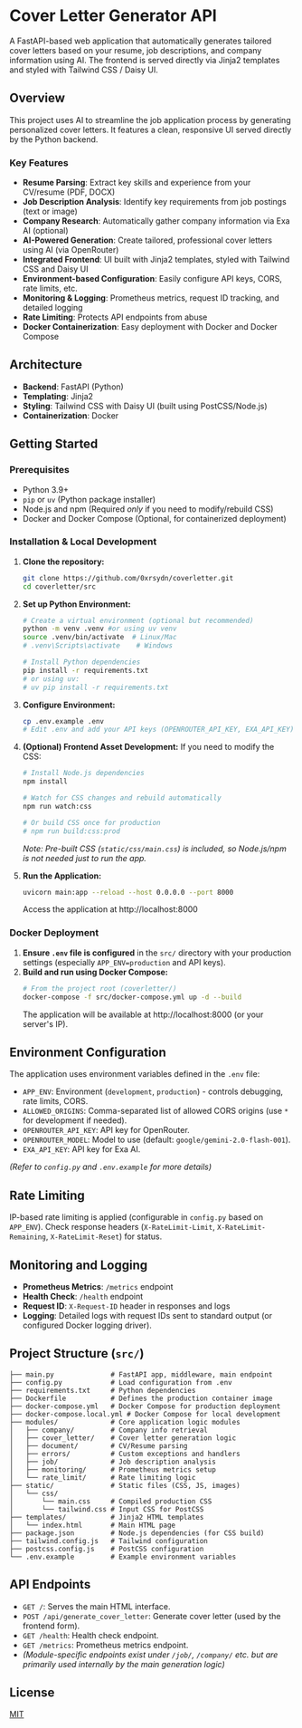 # Cover Letter Generator API

A FastAPI-based web application that automatically generates tailored cover letters based on your resume, job descriptions, and company information using AI. The frontend is served directly via Jinja2 templates and styled with Tailwind CSS / Daisy UI.

## Overview

This project uses AI to streamline the job application process by generating personalized cover letters. It features a clean, responsive UI served directly by the Python backend.

### Key Features

- **Resume Parsing**: Extract key skills and experience from your CV/resume (PDF, DOCX)
- **Job Description Analysis**: Identify key requirements from job postings (text or image)
- **Company Research**: Automatically gather company information via Exa AI (optional)
- **AI-Powered Generation**: Create tailored, professional cover letters using AI (via OpenRouter)
- **Integrated Frontend**: UI built with Jinja2 templates, styled with Tailwind CSS and Daisy UI
- **Environment-based Configuration**: Easily configure API keys, CORS, rate limits, etc.
- **Monitoring & Logging**: Prometheus metrics, request ID tracking, and detailed logging
- **Rate Limiting**: Protects API endpoints from abuse
- **Docker Containerization**: Easy deployment with Docker and Docker Compose

## Architecture

- **Backend**: FastAPI (Python)
- **Templating**: Jinja2
- **Styling**: Tailwind CSS with Daisy UI (built using PostCSS/Node.js)
- **Containerization**: Docker

## Getting Started

### Prerequisites

- Python 3.9+
- `pip` or `uv` (Python package installer)
- Node.js and npm (Required *only* if you need to modify/rebuild CSS)
- Docker and Docker Compose (Optional, for containerized deployment)

### Installation & Local Development

1.  **Clone the repository:**
    ```bash
    git clone https://github.com/0xrsydn/coverletter.git
    cd coverletter/src
    ```

2.  **Set up Python Environment:**
    ```bash
    # Create a virtual environment (optional but recommended)
    python -m venv .venv #or using uv venv
    source .venv/bin/activate  # Linux/Mac
    # .venv\Scripts\activate    # Windows

    # Install Python dependencies
    pip install -r requirements.txt
    # or using uv:
    # uv pip install -r requirements.txt
    ```

3.  **Configure Environment:**
    ```bash
    cp .env.example .env
    # Edit .env and add your API keys (OPENROUTER_API_KEY, EXA_API_KEY)
    ```

4.  **(Optional) Frontend Asset Development:**
    If you need to modify the CSS:
    ```bash
    # Install Node.js dependencies
    npm install

    # Watch for CSS changes and rebuild automatically
    npm run watch:css

    # Or build CSS once for production
    # npm run build:css:prod
    ```
    *Note: Pre-built CSS (`static/css/main.css`) is included, so Node.js/npm is not needed just to run the app.*

5.  **Run the Application:**
    ```bash
    uvicorn main:app --reload --host 0.0.0.0 --port 8000
    ```
    Access the application at http://localhost:8000

### Docker Deployment

1.  **Ensure `.env` file is configured** in the `src/` directory with your production settings (especially `APP_ENV=production` and API keys).
2.  **Build and run using Docker Compose:**
    ```bash
    # From the project root (coverletter/)
    docker-compose -f src/docker-compose.yml up -d --build
    ```
    The application will be available at http://localhost:8000 (or your server's IP).

## Environment Configuration

The application uses environment variables defined in the `.env` file:

-   `APP_ENV`: Environment (`development`, `production`) - controls debugging, rate limits, CORS.
-   `ALLOWED_ORIGINS`: Comma-separated list of allowed CORS origins (use `*` for development if needed).
-   `OPENROUTER_API_KEY`: API key for OpenRouter.
-   `OPENROUTER_MODEL`: Model to use (default: `google/gemini-2.0-flash-001`).
-   `EXA_API_KEY`: API key for Exa AI.

*(Refer to `config.py` and `.env.example` for more details)*

## Rate Limiting

IP-based rate limiting is applied (configurable in `config.py` based on `APP_ENV`). Check response headers (`X-RateLimit-Limit`, `X-RateLimit-Remaining`, `X-RateLimit-Reset`) for status.

## Monitoring and Logging

-   **Prometheus Metrics**: `/metrics` endpoint
-   **Health Check**: `/health` endpoint
-   **Request ID**: `X-Request-ID` header in responses and logs
-   **Logging**: Detailed logs with request IDs sent to standard output (or configured Docker logging driver).

## Project Structure (`src/`)

```
├── main.py              # FastAPI app, middleware, main endpoint
├── config.py            # Load configuration from .env
├── requirements.txt     # Python dependencies
├── Dockerfile           # Defines the production container image
├── docker-compose.yml   # Docker Compose for production deployment
├── docker-compose.local.yml # Docker Compose for local development
├── modules/             # Core application logic modules
│   ├── company/         # Company info retrieval
│   ├── cover_letter/    # Cover letter generation logic
│   ├── document/        # CV/Resume parsing
│   ├── errors/          # Custom exceptions and handlers
│   ├── job/             # Job description analysis
│   ├── monitoring/      # Prometheus metrics setup
│   └── rate_limit/      # Rate limiting logic
├── static/              # Static files (CSS, JS, images)
│   └── css/
│       └── main.css     # Compiled production CSS
│       └── tailwind.css # Input CSS for PostCSS
├── templates/           # Jinja2 HTML templates
│   └── index.html       # Main HTML page
├── package.json         # Node.js dependencies (for CSS build)
├── tailwind.config.js   # Tailwind configuration
├── postcss.config.js    # PostCSS configuration
└── .env.example         # Example environment variables
```

## API Endpoints

-   `GET /`: Serves the main HTML interface.
-   `POST /api/generate_cover_letter`: Generate cover letter (used by the frontend form).
-   `GET /health`: Health check endpoint.
-   `GET /metrics`: Prometheus metrics endpoint.
-   *(Module-specific endpoints exist under `/job/`, `/company/` etc. but are primarily used internally by the main generation logic)*

## License

[MIT](LICENSE) 